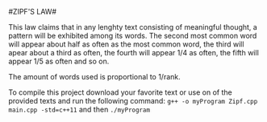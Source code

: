 #ZIPF'S LAW#

This law claims that in any lenghty text consisting of meaningful thought, a pattern will be exhibited among its words. The second most common word will appear about half as often as the most common word, the third will apear about a third as often, the fourth will appear 1/4 as often, the fifth will appear 1/5 as often and so on.


The amount of words used is proportional to 1/rank.


To compile this project download your favorite text or use on of the provided texts and run the following command: `g++ -o myProgram Zipf.cpp main.cpp -std=c++11` and then `./myProgram`
